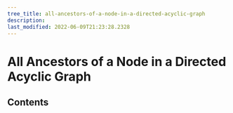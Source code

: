 ```yaml
---
tree_title: all-ancestors-of-a-node-in-a-directed-acyclic-graph
description: 
last_modified: 2022-06-09T21:23:28.2328
---
```


# All Ancestors of a Node in a Directed Acyclic Graph

## Contents
